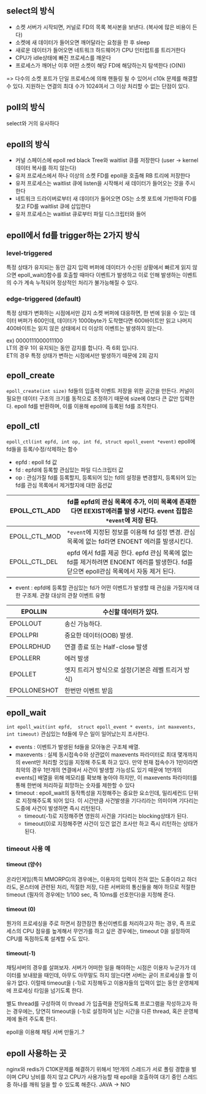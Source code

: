 ## select의 방식
- 소켓 서버가 시작되면, 커널로 FD의 목록 복사본을 보낸다. (복사에 많은 비용이 든다)
- 소켓에 새 데이터가 들어오면 깨어달라는 요청을 한 후 sleep
- 새로운 데이터가 들어오면 네트워크 하드웨어가 CPU 인터럽트를 트리거한다
- CPU가 idle상태에 빠진 프로세스를 깨운다
- 프로세스가 깨어난 이후 어떤 소켓이 해당 FD에 해당하는지 탐색한다 (O(N))

=> 다수의 소켓 포트가 단일 프로세스에 의해 핸들링 될 수 있어서 c10k 문제를 해결할 수 있다.
지원하는 연결의 최대 수가 1024여서 그 이상 처리할 수 없는 단점이 있다.
## poll의 방식
select와 거의 유사하다
## epoll의 방식
- 커널 스페이스에 epoll red black Tree와 waitlist 큐를 저장한다 (user -> kernel 데이터 복사를 하지 않는다)
- 유저 프로세스에서 하나 이상의 소켓 FD를 epoll을 호출해 RB 트리에 저장한다
- 유저 프로세스는 waitlist 큐에 listen을 시작해서 새 데이터가 들어오는 것을 주시한다
- 네트워크 드라이버로부터 새 데이터가 들어오면 OS는 소켓 포트에 기반하여 FD를 찾고 FD를 waitlist 큐에 삽입한다
- 유저 프로세스는 waitlist 큐로부터 파일 디스크립터와 들어

## epoll에서 fd를 trigger하는 2가지 방식
### level-triggered
특정 상태가 유지되는 동안 감지
입력 버퍼에 데이터가 수신된 상황에서 빠르게 읽지 않으면 epoll_wait()함수를 호출할 때마다 이벤트가 발생하고 이로 인해 발생하는 이벤트의 수가 계속 누적되어 정상적인 처리가 불가능해질 수 있다.
### edge-triggered (default)
특정 상태가 변화하는 시점에서만 감지
소켓 버퍼에 대응하면, 한 번에 읽을 수 있는 데이터 버퍼가 600인데, 데이터가 1000byte가 도착했다면 600바이트만 읽고 나머지 400바이트는 읽지 않은 상태에서 더 이상의 이벤트는 발생하지 않는다.

ex)
0000111000011100  
LT의 경우 1이 유지되는 동안 감지를 합니다. 즉 6회 입니다.  
ET의 경우 특정 상태가 변하는 시점에서만 발생하기 때문에 2회 감지

## epoll_create
`epoll_create(int size)`
fd들의 입출력 이벤트 저장을 위한 공간을 만든다.
커널이 필요한 데이터 구조의 크기를 동적으로 조정하기 때문에 size에 0보다 큰 값만 입력한다.
epoll fd를 반환하며, 이를 이용해 epoll에 등록된 fd를 조작한다.
## epoll_ctl
`epoll_ctl(int epfd, int op, int fd, struct epoll_event *event)`
epoll에 fd들을 등록/수정/삭제하는 함수

* epfd : epoll fd 값
* fd : epfd에 등록할 관심있는 파일 디스크립터 값
* op : 관심가질 fd를 등록할지, 등록되어 있는 fd의 설정을 변경할지, 등록되어 있는 fd를 관심 목록에서 제거할지에 대한 옵션값

| EPOLL_CTL_ADD | fd를 epfd의 관심 목록에 추가, 이미 목록에 존재한다면 EEXIST에러를 발생 시킨다. event 집합은 `*event`에 저장 된다.              |
| ------------- | ------------------------------------------------------------------------------------------- |
| EPOLL_CTL_MOD | `*event`에 지정된 정보를 이용해 fd 설정 변경. 관심 목록에 없는 fd라면 ENOENT 에러를 발생시킨다.                            |
| EPOLL_CTL_DEL | epfd 에서 fd를 제공 한다. epfd 관심 목록에 없는 fd를 제거하려면 ENOENT 에러를 발생한다. fd를 닫으면 epoll관심 목록에서 자동 제거 된다. |
- event : epfd에 등록할 관심있는 fd가 어떤 이벤트가 발생할 때 관심을 가질지에 대한 구조체. 관찰 대상의 관찰 이벤트 유형

| EPOLLIN      | 수신할 데이터가 있다.                  |
| ------------ | ----------------------------- |
| EPOLLOUT     | 송신 가능하다.                      |
| EPOLLPRI     | 중요한 데이터(OOB) 발생.              |
| EPOLLRDHUD   | 연결 종료 또는 Half-close 발생        |
| EPOLLERR     | 에러 발생                         |
| EPOLLET      | 엣지 트리거 방식으로 설정(기본은 레벨 트리거 방식) |
| EPOLLONESHOT | 한번만 이벤트 받음                    |
## epoll_wait
`int epoll_wait(int epfd,  struct epoll_event * events, int maxevents, int timeout)`
관심있는 fd들에 무슨 일이 일어났는지 조사한다.
* events : 이벤트가 발생된 fd들을 모아놓은 구조체 배열.
* maxevents : 실제 동시접속수와 상관없이 maxevents 파라미터로 최대 몇개까지의 event만 처리할 것임을 지정해 주도록 하고 있다. 만약 현재 접속수가 1만이라면 최악의 경우 1만개의 연결에서 사건이 발생할 가능성도 있기 때문에 1만개의 events[] 배열을 위해 메모리를 확보해 놓아야 하지만, 이 maxevents 파라미터를 통해 한번에 처리하길 희망하는 숫자를 제한할 수 있다
* timeout : epoll_wait의 동작특성을 지정해주는 중요한 요소인데, 밀리세컨드 단위로 지정해주도록 되어 있다. 이 시간만큼 사건발생을 기다리라는 의미이며 기다리는 도중에 사건이 발생하면 즉시 리턴된다.
	* timeout(-1)로 지정해주면 영원히 사건을 기다리는 blocking상태가 된다.
	* timeout(0)로 지정해주면 사건이 있건 없건 조사만 하고 즉시 리턴하는 상태가 된다.
### timeout 사용 예
#### timeout (양수)
온라인게임(특히 MMORPG)의 경우에는, 이용자의 입력이 전혀 없는 도중이라고 하더라도, 몬스터에 관련된 처리, 적절한 저장, 다른 서버와의 통신들을 해야 하므로 적절한 timeout (필자의 경우에는 1/100 sec, 즉 10ms를 선호한다)을 지정해 준다.
#### timeout (0)
뭔가의 프로세싱을 주로 하면서 잠깐잠깐 통신이벤트를 처리하고자 하는 경우, 즉 프로세스의 CPU 점유를 높게해서 무언가를 하고 싶은 경우에는, timeout 0을 설정하여 CPU를 독점하도록 설계할 수도 있다.
#### timeout(-1)
채팅서버의 경우를 살펴보자. 서버가 어떠한 일을 해야하는 시점은 이용자 누군가가 데이터를 보내왔을 때인데, 아무도 아무말도 하지 않는다면 서버는 굳이 프로세싱을 할 이유가 없다. 
이럴때 timeout을 (-1)로 지정해두고 이용자들의 입력이 없는 동안 운영체제에 프로세싱 타임을 넘기도록 한다.

별도 thread를 구성하여 이 thread 가 입출력을 전담하도록 프로그램을 작성하고자 하는 경우에는, 당연히 timeout을 (-1)로 설정하여 남는 시간을 다른 thread, 혹은 운영체제에 돌려 주도록 한다.

epoll을 이용해 채팅 서버 만들기..?

## epoll 사용하는 곳
nginx와 redis가 C10K문제를 해결하기 위해서 1만개의 스레드가 서로 폴링 경합을 벌이며 CPU 낭비를 하지 않고 CPU가 사용가능할 때 epoll을 호출하여 대기 중인 스레드 중 하나를 깨워 일을 할 수 있도록 해준다.
JAVA -> NIO